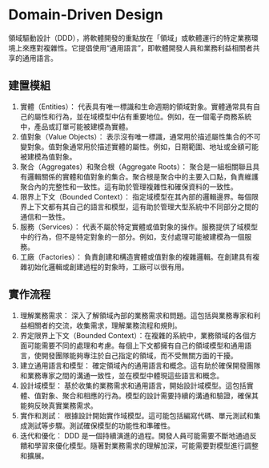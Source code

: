 # Domain-Driven Design
領域驅動設計（DDD），將軟體開發的重點放在「領域」或軟體運行的特定業務環境上來應對複雜性。它提倡使用“通用語言”，即軟體開發人員和業務利益相關者共享的通用語言。

## 建置模組
1. 實體（Entities）： 代表具有唯一標識和生命週期的領域對象。實體通常具有自己的屬性和行為，並在域模型中佔有重要地位。例如，在一個電子商務系統中，產品或訂單可能被建模為實體。
2. 值對象（Value Objects）： 表示沒有唯一標識，通常用於描述屬性集合的不可變對象。值對象通常用於描述實體的屬性。例如，日期範圍、地址或金額可能被建模為值對象。
3. 聚合（Aggregates）和聚合根（Aggregate Roots）： 聚合是一組相關聯且具有邏輯關係的實體和值對象的集合。聚合根是聚合中的主要入口點，負責維護聚合內的完整性和一致性。這有助於管理複雜性和確保資料的一致性。
4. 限界上下文（Bounded Context）： 指定域模型在其內部的邏輯邊界。每個限界上下文都有其自己的語言和模型，這有助於管理大型系統中不同部分之間的通信和一致性。
5. 服務（Services）： 代表不屬於特定實體或值對象的操作。服務提供了域模型中的行為，但不是特定對象的一部分。例如，支付處理可能被建模為一個服務。
6. 工廠（Factories）： 負責創建和構造實體或值對象的複雜邏輯。在創建具有複雜初始化邏輯或創建過程的對象時，工廠可以很有用。

## 實作流程
1. 理解業務需求： 深入了解領域內部的業務需求和問題。這包括與業務專家和利益相關者的交流，收集需求，理解業務流程和規則。
2. 界定限界上下文（Bounded Context）：在複雜的系統中，業務領域的各個方面可能需要不同的處理和考慮。每個上下文都擁有自己的領域模型和通用語言，使開發團隊能夠專注於自己指定的領域，而不受無關方面的干擾。
3. 建立通用語言和模型： 確定領域內的通用語言和概念。這有助於確保開發團隊和業務專家之間的溝通一致性，並在模型中體現這些語言和概念。
4. 設計域模型： 基於收集的業務需求和通用語言，開始設計域模型。這包括實體、值對象、聚合和相應的行為。模型的設計需要持續的溝通和驗證，確保其能夠反映真實業務需求。
5. 實作和測試： 根據設計開始實作域模型。這可能包括編寫代碼、單元測試和集成測試等步驟。測試確保模型的功能性和準確性。
6. 迭代和優化： DDD 是一個持續演進的過程。開發人員可能需要不斷地通過反饋和學習來優化模型。隨著對業務需求的理解加深，可能需要對模型進行調整和擴展。
